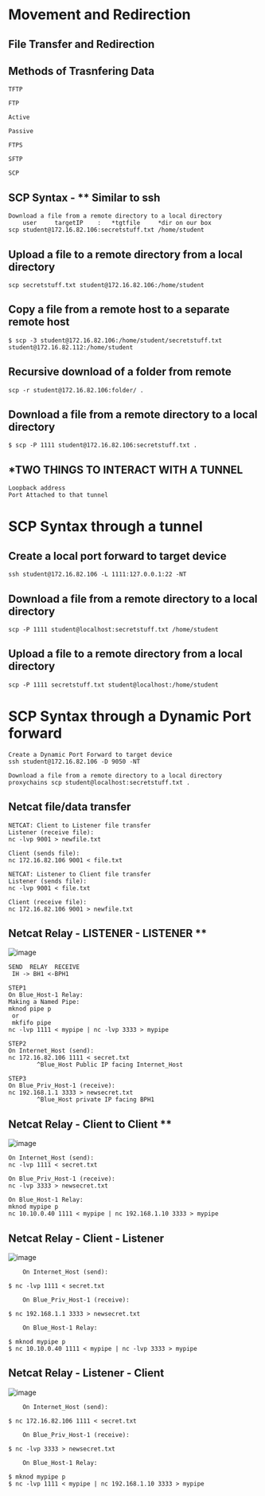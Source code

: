# Movement and Redirection

## File Transfer and Redirection
## Methods of Trasnfering Data 
```
TFTP

FTP

Active

Passive

FTPS

SFTP

SCP
```

## SCP Syntax - ** Similar to ssh
```
Download a file from a remote directory to a local directory
    user     targetIP    :   *tgtfile     *dir on our box
scp student@172.16.82.106:secretstuff.txt /home/student
```
## Upload a file to a remote directory from a local directory
```
scp secretstuff.txt student@172.16.82.106:/home/student
```
## Copy a file from a remote host to a separate remote host
```
$ scp -3 student@172.16.82.106:/home/student/secretstuff.txt student@172.16.82.112:/home/student
```
## Recursive download of a folder from remote
```
scp -r student@172.16.82.106:folder/ .
```
## Download a file from a remote directory to a local directory
```
$ scp -P 1111 student@172.16.82.106:secretstuff.txt .
```
## ***TWO THINGS TO INTERACT WITH A TUNNEL**
```
Loopback address
Port Attached to that tunnel
```

# SCP Syntax through a tunnel
## Create a local port forward to target device
```
ssh student@172.16.82.106 -L 1111:127.0.0.1:22 -NT
```
## Download a file from a remote directory to a local directory
```
scp -P 1111 student@localhost:secretstuff.txt /home/student
```
## Upload a file to a remote directory from a local directory
```
scp -P 1111 secretstuff.txt student@localhost:/home/student
```
# SCP Syntax through a Dynamic Port forward
```
Create a Dynamic Port Forward to target device
ssh student@172.16.82.106 -D 9050 -NT

Download a file from a remote directory to a local directory
proxychains scp student@localhost:secretstuff.txt .
```
## Netcat file/data transfer
```
NETCAT: Client to Listener file transfer
Listener (receive file):
nc -lvp 9001 > newfile.txt

Client (sends file):
nc 172.16.82.106 9001 < file.txt
```
```
NETCAT: Listener to Client file transfer
Listener (sends file):
nc -lvp 9001 < file.txt

Client (receive file):
nc 172.16.82.106 9001 > newfile.txt
```
## Netcat Relay - LISTENER - LISTENER **
![image](https://github.com/cdayw/COSC/assets/169062872/c9a22c9b-4f63-4a80-91c5-69d931c9c71a)
```
SEND  RELAY  RECEIVE
 IH -> BH1 <-BPH1

STEP1
On Blue_Host-1 Relay:
Making a Named Pipe:
mknod pipe p
 or
 mkfifo pipe
nc -lvp 1111 < mypipe | nc -lvp 3333 > mypipe

STEP2
On Internet_Host (send):
nc 172.16.82.106 1111 < secret.txt
        ^Blue_Host Public IP facing Internet_Host

STEP3
On Blue_Priv_Host-1 (receive):
nc 192.168.1.1 3333 > newsecret.txt
        ^Blue_Host private IP facing BPH1
```

## Netcat Relay - Client to Client **
![image](https://github.com/cdayw/COSC/assets/169062872/b22e22a6-b4bb-4ea8-8dc5-5e6afec1ad79)
```
On Internet_Host (send):
nc -lvp 1111 < secret.txt

On Blue_Priv_Host-1 (receive):
nc -lvp 3333 > newsecret.txt

On Blue_Host-1 Relay:
mknod mypipe p
nc 10.10.0.40 1111 < mypipe | nc 192.168.1.10 3333 > mypipe
```
## Netcat Relay - Client - Listener
![image](https://github.com/cdayw/COSC/assets/169062872/abd77453-d445-4e4a-b4a9-e5896dd9c6f7)

```
    On Internet_Host (send):

$ nc -lvp 1111 < secret.txt

    On Blue_Priv_Host-1 (receive):

$ nc 192.168.1.1 3333 > newsecret.txt

    On Blue_Host-1 Relay:

$ mknod mypipe p
$ nc 10.10.0.40 1111 < mypipe | nc -lvp 3333 > mypipe
```
## Netcat Relay - Listener - Client
![image](https://github.com/cdayw/COSC/assets/169062872/4c0f01b3-e9a9-475a-9855-d6be599cb306)

```
    On Internet_Host (send):

$ nc 172.16.82.106 1111 < secret.txt

    On Blue_Priv_Host-1 (receive):

$ nc -lvp 3333 > newsecret.txt

    On Blue_Host-1 Relay:

$ mknod mypipe p
$ nc -lvp 1111 < mypipe | nc 192.168.1.10 3333 > mypipe
```
